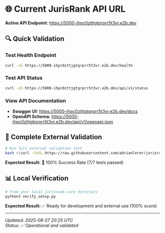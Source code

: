 # 🌐 Current JurisRank API URL

**Active API Endpoint:** https://5000-ihpc0zttjgtqrprr5t3vr.e2b.dev

## 🔍 Quick Validation

### Test Health Endpoint
```bash
curl -sS https://5000-ihpc0zttjgtqrprr5t3vr.e2b.dev/health
```

### Test API Status
```bash
curl -sS https://5000-ihpc0zttjgtqrprr5t3vr.e2b.dev/api/v1/status
```

### View API Documentation
- **Swagger UI:** https://5000-ihpc0zttjgtqrprr5t3vr.e2b.dev/docs
- **OpenAPI Schema:** https://5000-ihpc0zttjgtqrprr5t3vr.e2b.dev/api/v1/openapi.json

## 🧪 Complete External Validation

```bash
# Run full external validation test
bash <(curl -fsSL https://raw.githubusercontent.com/adrianlerer/jurisrank-core/main/examples/jurisrank_agent_test.sh) https://5000-ihpc0zttjgtqrprr5t3vr.e2b.dev
```

**Expected Result:** 🎉 100% Success Rate (7/7 tests passed)

## 📊 Local Verification

```bash
# From your local jurisrank-core directory
python3 verify_setup.py
```

**Expected Result:** ✅ Ready for development and external use (100% score)

---

*Updated: 2025-08-27 20:25 UTC*  
*Status: ✅ Operational and validated*